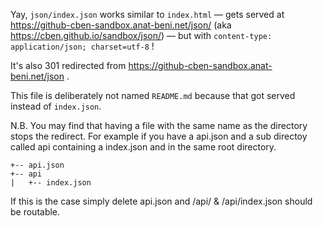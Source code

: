 Yay, `json/index.json` works similar to `index.html` — gets served at https://github-cben-sandbox.anat-beni.net/json/ (aka https://cben.github.io/sandbox/json/) — but with `content-type: application/json; charset=utf-8` !

It's also 301 redirected from https://github-cben-sandbox.anat-beni.net/json .

This file is deliberately not named `README.md` because that got served instead of `index.json`.

N.B. You may find that having a file with the same name as the directory stops the redirect.  For example if you have a api.json and a sub directoy called api containing a index.json and in the same root directory. 

    +-- api.json
    +-- api
    |   +-- index.json

If this is the case simply delete api.json and /api/ & /api/index.json should be routable. 
